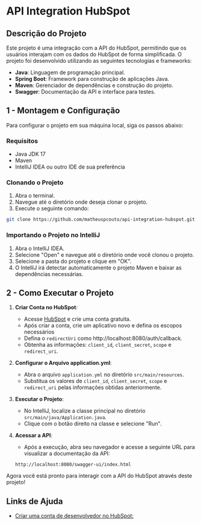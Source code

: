 # API Integration HubSpot

## Descrição do Projeto

Este projeto é uma integração com a API do HubSpot, permitindo que os usuários interajam com os dados do HubSpot de forma simplificada. O projeto foi desenvolvido utilizando as seguintes tecnologias e frameworks:

- **Java**: Linguagem de programação principal.
- **Spring Boot**: Framework para construção de aplicações Java.
- **Maven**: Gerenciador de dependências e construção do projeto.
- **Swagger**: Documentação da API e interface para testes.

## 1 - Montagem e Configuração

Para configurar o projeto em sua máquina local, siga os passos abaixo:

### Requisitos

- Java JDK 17
- Maven
- IntelliJ IDEA ou outro IDE de sua preferência

### Clonando o Projeto

1. Abra o terminal.
2. Navegue até o diretório onde deseja clonar o projeto.
3. Execute o seguinte comando:

```bash
git clone https://github.com/matheuspcouto/api-integration-hubspot.git
```

### Importando o Projeto no IntelliJ

1. Abra o IntelliJ IDEA.
2. Selecione "Open" e navegue até o diretório onde você clonou o projeto.
3. Selecione a pasta do projeto e clique em "OK".
4. O IntelliJ irá detectar automaticamente o projeto Maven e baixar as dependências necessárias.

## 2 - Como Executar o Projeto

1. **Criar Conta no HubSpot**:
    - Acesse [HubSpot](https://www.hubspot.com/) e crie uma conta gratuita.
    - Após criar a conta, crie um aplicativo novo e defina os escopos necessários
    - Defina o `redirectUri` como http://localhost:8080/auth/callback.
    - Obtenha as informações: `client_id`, `client_secret`, `scope` e `redirect_uri`.

   
2. **Configurar o Arquivo application.yml**:
    - Abra o arquivo `application.yml` no diretório `src/main/resources`.
    - Substitua os valores de `client_id`, `client_secret`, `scope` e `redirect_uri` pelas informações obtidas anteriormente.


3. **Executar o Projeto**:
    - No IntelliJ, localize a classe principal no diretório `src/main/java/Application.java`.
    - Clique com o botão direito na classe e selecione "Run".


4. **Acessar a API**:
    - Após a execução, abra seu navegador e acesse a seguinte URL para visualizar a documentação da API:
   ```
   http://localhost:8080/swagger-ui/index.html
   ```

Agora você está pronto para interagir com a API do HubSpot através deste projeto!

## Links de Ajuda
- [Criar uma conta de desenvolvedor no HubSpot:](https://developers.hubspot.com)
